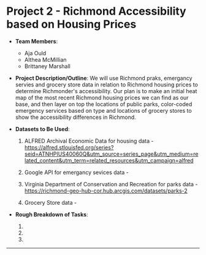 # Project 2 - Richmond Accessibility based on Housing Prices 

* **Team Members**:
    - Aja Ould
    - Althea McMillian
    - Brittaney Marshall
    

* **Project Description/Outline**: We will use Richmond praks, emergancy servies and grocery store data in relation to Richmond housing prices to determine Richmonder's accessibility. Our plan is to make an initial heat map of the most recent Richmond housing prices we can find as our base, and then layer on top the locations of public parks, color-coded emergency services based on type and locations of grocery stores to show the accessibility differences in Richmond.

* **Datasets to Be Used**: 
  
  1. ALFRED Archival Economic Data for housing data - https://alfred.stlouisfed.org/series?seid=ATNHPIUS40060Q&utm_source=series_page&utm_medium=related_content&utm_term=related_resources&utm_campaign=alfred

  2. Google API for emergancy sevices data - 
  
  3.  Virginia Department of Conservation and Recreation for parks data - https://richmond-geo-hub-cor.hub.arcgis.com/datasets/parks-2

  4. Grocery Store data - 
    
* **Rough Breakdown of Tasks**:

  1. 

  2. 

  3.
- - -

